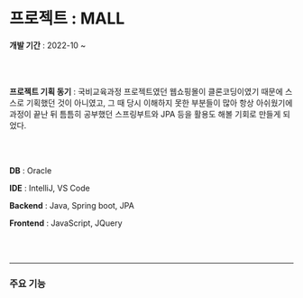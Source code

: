 # 프로젝트 : MALL


**개발 기간** : 2022-10 ~

<br><br>

**프로젝트 기획 동기** : 
국비교육과정 프로젝트였던 웹쇼핑몰이 클론코딩이였기 때문에 스스로 기획했던 것이 아니였고, 그 때 당시 이해하지 못한 부분들이 많아 항상 아쉬웠기에
과정이 끝난 뒤 틈틈히 공부했던 스프링부트와 JPA 등을 활용도 해볼 기회로 만들게 되었다.

<br><br>

**DB** : Oracle

**IDE** : IntelliJ, VS Code

**Backend** : Java, Spring boot, JPA

**Frontend** : JavaScript, JQuery

<br><br>

---------------

### 주요 기능
